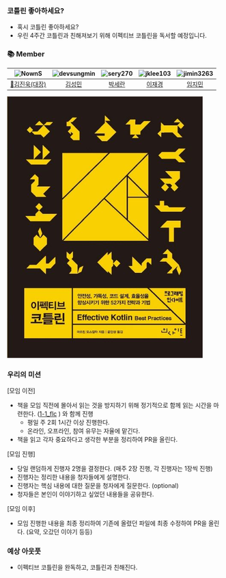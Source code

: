 ### 코틀린 좋아하세요?

- 혹시 코틀린 좋아하세요?
- 우린 4주간 코틀린과 친해져보기 위해 이펙티브 코틀린을 독서할 예정입니다.

### 📚 Member
  <div class="Member">

| ![NownS](https://images.weserv.nl/?url=https://avatars.githubusercontent.com/u/32464833?v=4?v=4"?v=4&h=250&w=250&fit=cover&mask=circle&maxage=7d) | ![devsungmin](https://images.weserv.nl/?url=https://avatars.githubusercontent.com/u/37958836?v=4&h=250&w=250&fit=cover&mask=circle&maxage=7d) | ![sery270](https://images.weserv.nl/?url=https://avatars.githubusercontent.com/u/59532818?v=4"?v=4&h=250&w=250&fit=cover&mask=circle&maxage=7d) | ![jklee103](https://images.weserv.nl/?url=https://avatars.githubusercontent.com/u/25529781?v=4"?v=4&h=250&w=250&fit=cover&mask=circle&maxage=7d) | ![jimin3263](https://images.weserv.nl/?url=https://avatars.githubusercontent.com/u/50178026?v=4"?v=4&h=250&w=250&fit=cover&mask=circle&maxage=7d) |
| :----------------------------------------------------------: | :----------------------------------------------------------: | :----------------------------------------------------------: | :----------------------------------------------------------: | :----------------------------------------------------------: |
|          [👑김진욱(대장)](https://github.com/NownS)           |           [김성민](https://github.com/devsungmin)            |             [박세란](https://github.com/sery270)             |            [이재경](https://github.com/jklee103)             |            [임지민](https://github.com/jimin3263)            |

  </div>

![9788966263370](./assets/9788966263370.jpg)




### 우리의 미션

[모임 이전]

- 책을 모임 직전에 몰아서 읽는 것을 방지하기 위해 정기적으로 함께 읽는 시간을 마련한다. ([1-1_flc](https://github.com/sipe-team/1-1_flc) ) 와 함께 진행
  - 평일 주 2회 1시간 이상 진행한다.
  - 온라인, 오프라인, 참여 유무는 자율에 맡긴다.
- 책을 읽고 각자 중요하다고 생각한 부분을 정리하여 PR을 올린다.

[모임 진행]

- 당일 랜덤하게 진행자 2명을 결정한다. (매주 2장 진행, 각 진행자는 1장씩 진행)
- 진행자는 정리한 내용을 청자들에게 설명한다.
- 진행자는 핵심 내용에 대한 질문을 청자에게 질문한다. (optional)
- 청자들은 본인이 이야기하고 싶었던 내용들을 공유한다.

[모임 이후]

- 모임 진행한 내용을 최종 정리하여 기존에 올렸던 파일에 최종 수정하여 PR을 올린다. (요약, 오갔던 이야기 등등)



### 예상 아웃풋

- 이펙티브 코틀린을 완독하고, 코틀린과 친해진다.
